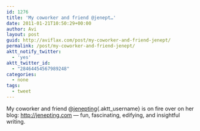 ```yaml
---
id: 1276
title: 'My coworker and friend @jenept…'
date: 2011-01-21T10:50:29+00:00
author: Avi
layout: post
guid: http://aviflax.com/post/my-coworker-and-friend-jenept/
permalink: /post/my-coworker-and-friend-jenept/
aktt_notify_twitter:
  - 'yes'
aktt_twitter_id:
  - "28464454567989248"
categories:
  - none
tags:
  - tweet
---
```

My coworker and friend @[jenepting](http://twitter.com/jenepting){.aktt_username} is on fire over on her blog: <a href="http://jenepting.com" rel="nofollow">http://jenepting.com</a> — fun, fascinating, edifying, and insightful writing.